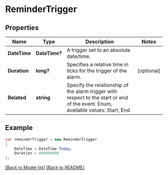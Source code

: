 # ReminderTrigger
## Properties
Name | Type | Description | Notes
------------ | ------------- | ------------- | -------------
**DateTime** | **DateTime?** | A trigger set to an absolute date/time. | 
**Duration** | **long?** | Specifies a relative time in ticks for the trigger of the alarm.              | [optional] 
**Related** | **string** | Specify the relationship of the alarm trigger with respect to the start or end of the event. Enum, available values: Start, End | 


## Example
```csharp
var reminderTrigger = new ReminderTrigger
{
    DateTime = DateTime.Today,
    Duration = 600000000
};
```

[[Back to Model list]](Models.md) [[Back to README]](README.md)

